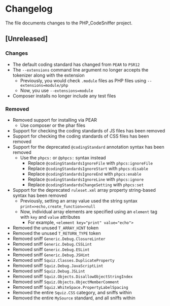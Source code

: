 # Changelog
The file documents changes to the PHP_CodeSniffer project.

## [Unreleased]

### Changes
- The default coding standard has changed from `PEAR` to `PSR12`
- The `--extensions` command line argument no longer accepts the tokenizer along with the extension
    - Previously, you would check `.module` files as PHP files using `--extensions=module/php`
    - Now, you use `--extensions=module`
- Composer installs no longer include any test files

### Removed
- Removed support for installing via PEAR
    - Use composer or the phar files
- Support for checking the coding standards of JS files has been removed
- Support for checking the coding standards of CSS files has been removed
- Support for the deprecated `@codingStandard` annotation syntax has been removed
    - Use the `phpcs:` or `@phpcs:` syntax instead
        - Replace `@codingStandardsIgnoreFile` with `phpcs:ignoreFile`
        - Replace `@codingStandardsIgnoreStart` with `phpcs:disable`
        - Replace `@codingStandardsIgnoreEnd` with `phpcs:enable`
        - Replace `@codingStandardsIgnoreLine` with `phpcs:ignore`
        - Replace `@codingStandardsChangeSetting` with `phpcs:set`
- Support for the deprecated `ruleset.xml` array property string-based syntax has been removed
    - Previously, setting an array value used the string syntax `print=>echo,create_function=>null`
    - Now, individual array elements are specified using an `element` tag with `key` and `value` attributes
        - For example, `<element key="print" value="echo">`
- Removed the unused `T_ARRAY_HINT` token
- Removed the unused `T_RETURN_TYPE` token
- Removed sniff `Generic.Debug.ClosureLinter`
- Removed sniff `Generic.Debug.CSSLint`
- Removed sniff `Generic.Debug.ESLint`
- Removed sniff `Generic.Debug.JSHint`
- Removed sniff `Squiz.Classes.DuplicateProperty`
- Removed sniff `Squiz.Debug.JavaScriptLint`
- Removed sniff `Squiz.Debug.JSLint`
- Removed sniff `Squiz.Objects.DisallowObjectStringIndex`
- Removed sniff `Squiz.Objects.ObjectMemberComment`
- Removed sniff `Squiz.WhiteSpace.PropertyLabelSpacing`
- Removed the entire `Squiz.CSS` category, and sniffs within
- Removed the entire `MySource` standard, and all sniffs within
